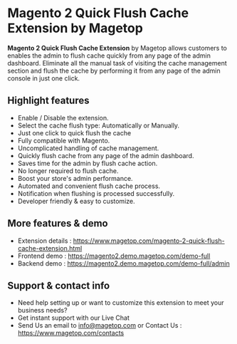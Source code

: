 # Magento 2 Quick Flush Cache Extension by Magetop

**Magento 2 Quick Flush Cache Extension** by Magetop allows customers to enables the admin to flush cache quickly from any page of the admin dashboard. Eliminate all the manual task of visiting the cache management section and flush the cache by performing it from any page of the admin console in just one click.

## Highlight features

- Enable / Disable the extension.
- Select the cache flush type: Automatically or Manually.
- Just one click to quick flush the cache
- Fully compatible with Magento.
- Uncomplicated handling of cache management.
- Quickly flush cache from any page of the admin dashboard.
- Saves time for the admin by flush cache action.
- No longer required to flush cache.
- Boost your store's admin performance.
- Automated and convenient flush cache process.
- Notification when flushing is processed successfully.
- Developer friendly & easy to customize.

## More features & demo

- Extension details : https://www.magetop.com/magento-2-quick-flush-cache-extension.html
- Frontend demo : https://magento2.demo.magetop.com/demo-full
- Backend demo : https://magento2.demo.magetop.com/demo-full/admin

## Support & contact info

- Need help setting up or want to customize this extension to meet your business needs? 
- Get instant support with our Live Chat
- Send Us an email to info@magetop.com or Contact Us : https://www.magetop.com/contacts
